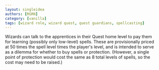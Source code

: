 ```yaml
---
layout: singleidea
authors: [RGRN]
category: [vanilla]
tags: [wizard role, wizard quest, quest guardians, spellcasting]
---
```

Wizards can talk to the apprentices in their Quest home level to pay them for
learning (possibly only low-level) spells. These are provisionally priced at 50
times the spell level times the player's level, and is intended to serve as a
dilemma for whether to buy spells or protection. (However, a single point of
protection would cost the same as 8 total levels of spells, so the cost may need
to be raised.)
